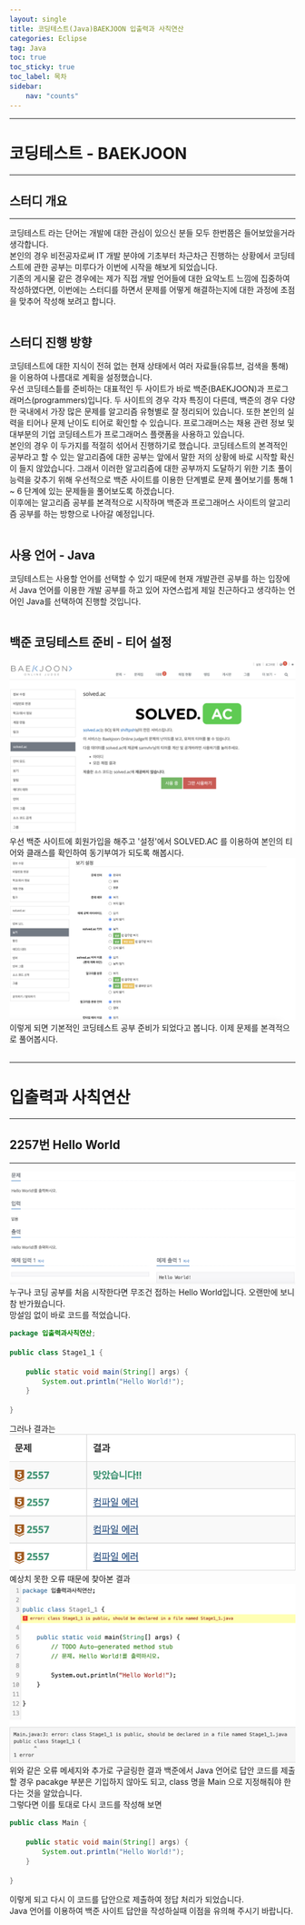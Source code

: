 ```yaml
---
layout: single
title: 코딩테스트(Java)BAEKJOON 입출력과 사칙연산
categories: Eclipse
tag: Java
toc: true
toc_sticky: true
toc_label: 목차
sidebar:
    nav: "counts"
---
```

___
# **코딩테스트 - BAEKJOON**
___
## **스터디 개요**
___
코딩테스트 라는 단어는 개발에 대한 관심이 있으신 분들 모두 한번쯤은 들어보았을거라 생각합니다.<br/>
본인의 경우 비전공자로써 IT 개발 분야에 기초부터 차근차근 진행하는 상황에서 코딩테스트에 관한 공부는 미루다가 이번에 시작을 해보게 되었습니다.
<br/> 기존의 게시물 같은 경우에는 제가 직접 개발 언어들에 대한 요약노트 느낌에 집중하여 작성하였다면, 이번에는 스터디를 하면서 문제를 어떻게 해결하는지에 대한 과정에 초점을 맞추어 작성해 보려고 합니다.
<br/><br/>

## **스터디 진행 방향**
코딩테스트에 대한 지식이 전혀 없는 현재 상태에서 여러 자료들(유튜브, 검색을 통해)을 이용하여 나름대로 계획을 설정했습니다.<br/>
우선 코딩테스틑를 준비하는 대표적인 두 사이트가 바로 백준(BAEKJOON)과 프로그래머스(programmers)입니다. 두 사이트의 경우 각자 특징이 다른데, 백준의 경우 다양한 국내에서 가장 많은 문제를 알고리즘 유형별로 잘 정리되어 있습니다. 또한 본인의 실력을 티어나 문제 난이도 티어로 확인할 수 있습니다. 프로그래머스는 채용 관련 정보 및 대부분의 기업 코딩테스트가 프로그래머스 플랫폼을 사용하고 있습니다.<br/> 
본인의 경우 이 두가지를 적절히 섞어서 진행하기로 했습니다. 코딩테스트의 본격적인 공부라고 할 수 있는 알고리즘에 대한 공부는 앞에서 말한 저의 상황에 바로 시작할 확신이 들지 않았습니다. 그래서 이러한 알고리즘에 대한 공부까지 도달하기 위한 기초 풀이 능력을 갖추기 위해 우선적으로 백준 사이트를 이용한 단계별로 문제 풀어보기를 통해 1 ~ 6 단계에 있는 문제들을 풀어보도록 하겠습니다.<br/>
이후에는 알고리즘 공부를 본격적으로 시작하며 백준과 프로그래머스 사이트의 알고리즘 공부를 하는 방향으로 나아갈 예정입니다.
<br/><br/>

## **사용 언어 - Java**
코딩테스트는 사용할 언어를 선택할 수 있기 때문에 현재 개발관련 공부를 하는 입장에서 Java 언어를 이용한 개발 공부를 하고 있어 자연스럽게 제일 친근하다고 생각하는 언어인 Java를 선택하여 진행할 것입니다.
<br/><br/>

## **백준 코딩테스트 준비 - 티어 설정**
<img src='../assets/images/solved-ac1.jpg'>
우선 백준 사이트에 회원가입을 해주고 '설정'에서 SOLVED.AC 를 이용하여 본인의 티어와 클래스를 확인하여 동기부여가 되도록 해봅시다.<br/>
<img src='../assets/images/solved-ac2.jpg'>
이렇게 되면 기본적인 코딩테스트 공부 준비가 되었다고 봅니다. 이제 문제를 본격적으로 풀어봅시다. 
<br/><br/>

___
# **입출력과 사칙연산**
___
## **2257번 Hello World**
___
<img src='../assets/images/2557.png'>
누구나 코딩 공부를 처음 시작한다면 무조건 접하는 Hello World입니다. 오랜만에 보니 참 반가웠습니다.<br/>
망설임 없이 바로 코드를 적었습니다.

```java
package 입출력과사칙연산;

public class Stage1_1 {

	public static void main(String[] args) {
		System.out.println("Hello World!");
	}

}
```
그러나 결과는<br/>
<img src='../assets/images/2257-1.png'>
예상치 못한 오류 때문에 찾아본 결과<br/>
<img src='../assets/images/2557-2.png'/>
위와 같은 오류 메세지와 추가로 구글링한 결과 백준에서 Java 언어로 답안 코드를 제출할 경우 pacakge 부분은 기입하지 않아도 되고, class 명을 Main 으로 지정해줘야 한다는 것을 알았습니다.<br/>
그렇다면 이를 토대로 다시 코드를 작성해 보면

```java
public class Main {

	public static void main(String[] args) {
		System.out.println("Hello World!");
	}

}
```
이렇게 되고 다시 이 코드를 답안으로 제출하여 정답 처리가 되었습니다.<br/>
Java 언어를 이용하여 백준 사이트 답안을 작성하실때 이점을 유의해 주시기 바랍니다.
<br/><br/>
